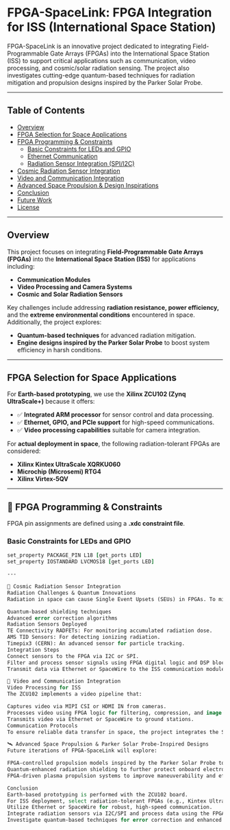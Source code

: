 # **FPGA-SpaceLink: FPGA Integration for ISS (International Space Station)**

FPGA-SpaceLink is an innovative project dedicated to integrating Field-Programmable Gate Arrays (FPGAs) into the International Space Station (ISS) to support critical applications such as communication, video processing, and cosmic/solar radiation sensing. The project also investigates cutting-edge quantum-based techniques for radiation mitigation and propulsion designs inspired by the Parker Solar Probe.

---

## Table of Contents

- [Overview](#overview)
- [FPGA Selection for Space Applications](#fpga-selection-for-space-applications)
- [FPGA Programming & Constraints](#fpga-programming--constraints)
  - [Basic Constraints for LEDs and GPIO](#basic-constraints-for-leds-and-gpio)
  - [Ethernet Communication](#ethernet-communication)
  - [Radiation Sensor Integration (SPI/I2C)](#radiation-sensor-integration-spii2c)
- [Cosmic Radiation Sensor Integration](#cosmic-radiation-sensor-integration)
- [Video and Communication Integration](#video-and-communication-integration)
- [Advanced Space Propulsion & Design Inspirations](#advanced-space-propulsion--parker-solar-probe-inspired-designs)
- [Conclusion](#conclusion)
- [Future Work](#future-work)
- [License](#license)

---

## Overview

This project focuses on integrating **Field-Programmable Gate Arrays (FPGAs)** into the **International Space Station (ISS)** for applications including:

- **Communication Modules**
- **Video Processing and Camera Systems**
- **Cosmic and Solar Radiation Sensors**

Key challenges include addressing **radiation resistance, power efficiency,** and the **extreme environmental conditions** encountered in space. Additionally, the project explores:

- **Quantum-based techniques** for advanced radiation mitigation.
- **Engine designs inspired by the Parker Solar Probe** to boost system efficiency in harsh conditions.

---

## FPGA Selection for Space Applications

For **Earth-based prototyping**, we use the **Xilinx ZCU102 (Zynq UltraScale+)** because it offers:
- ✅ **Integrated ARM processor** for sensor control and data processing.
- ✅ **Ethernet, GPIO, and PCIe support** for high-speed communications.
- ✅ **Video processing capabilities** suitable for camera integration.

For **actual deployment in space**, the following radiation-tolerant FPGAs are considered:
- **Xilinx Kintex UltraScale XQRKU060**
- **Microchip (Microsemi) RTG4**
- **Xilinx Virtex-5QV**

---

## 🔧 FPGA Programming & Constraints

FPGA pin assignments are defined using a **.xdc constraint file**.

### Basic Constraints for LEDs and GPIO
```tcl
set_property PACKAGE_PIN L18 [get_ports LED]
set_property IOSTANDARD LVCMOS18 [get_ports LED]

---

🌌 Cosmic Radiation Sensor Integration
Radiation Challenges & Quantum Innovations
Radiation in space can cause Single Event Upsets (SEUs) in FPGAs. To mitigate these effects, FPGA-SpaceLink explores:

Quantum-based shielding techniques
Advanced error correction algorithms
Radiation Sensors Deployed
TE Connectivity RADFETs: For monitoring accumulated radiation dose.
AMS TID Sensors: For detecting ionizing radiation.
Timepix3 (CERN): An advanced sensor for particle tracking.
Integration Steps
Connect sensors to the FPGA via I2C or SPI.
Filter and process sensor signals using FPGA digital logic and DSP blocks.
Transmit data via Ethernet or SpaceWire to the ISS communication modules.

🎥 Video and Communication Integration
Video Processing for ISS
The ZCU102 implements a video pipeline that:

Captures video via MIPI CSI or HDMI IN from cameras.
Processes video using FPGA logic for filtering, compression, and image enhancement.
Transmits video via Ethernet or SpaceWire to ground stations.
Communication Protocols
To ensure reliable data transfer in space, the project integrates the SpaceWire protocol, which is widely adopted in satellite and ISS communications.

🛰️ Advanced Space Propulsion & Parker Solar Probe-Inspired Designs
Future iterations of FPGA-SpaceLink will explore:

FPGA-controlled propulsion models inspired by the Parker Solar Probe to enhance space navigation.
Quantum-enhanced radiation shielding to further protect onboard electronics.
FPGA-driven plasma propulsion systems to improve maneuverability and efficiency in deep space missions.

Conclusion
Earth-based prototyping is performed with the ZCU102 board.
For ISS deployment, select radiation-tolerant FPGAs (e.g., Kintex UltraScale XQRKU060, Microsemi RTG4, or Virtex-5QV).
Utilize Ethernet or SpaceWire for robust, high-speed communication.
Integrate radiation sensors via I2C/SPI and process data using the FPGA's ARM cores and digital logic.
Investigate quantum-based techniques for error correction and enhanced shielding to boost system reliability.


